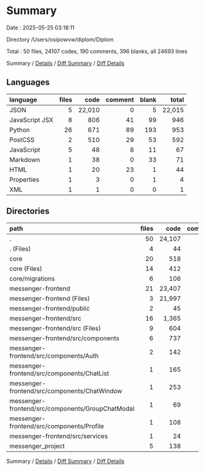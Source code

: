 # Summary

Date : 2025-05-25 03:18:11

Directory /Users/osipowvw/diplom/Diplom

Total : 50 files,  24107 codes, 190 comments, 396 blanks, all 24693 lines

Summary / [Details](details.md) / [Diff Summary](diff.md) / [Diff Details](diff-details.md)

## Languages
| language | files | code | comment | blank | total |
| :--- | ---: | ---: | ---: | ---: | ---: |
| JSON | 5 | 22,010 | 0 | 5 | 22,015 |
| JavaScript JSX | 8 | 806 | 41 | 99 | 946 |
| Python | 26 | 671 | 89 | 193 | 953 |
| PostCSS | 2 | 510 | 29 | 53 | 592 |
| JavaScript | 5 | 48 | 8 | 11 | 67 |
| Markdown | 1 | 38 | 0 | 33 | 71 |
| HTML | 1 | 20 | 23 | 1 | 44 |
| Properties | 1 | 3 | 0 | 1 | 4 |
| XML | 1 | 1 | 0 | 0 | 1 |

## Directories
| path | files | code | comment | blank | total |
| :--- | ---: | ---: | ---: | ---: | ---: |
| . | 50 | 24,107 | 190 | 396 | 24,693 |
| . (Files) | 4 | 44 | 3 | 8 | 55 |
| core | 20 | 518 | 58 | 148 | 724 |
| core (Files) | 14 | 412 | 53 | 116 | 581 |
| core/migrations | 6 | 106 | 5 | 32 | 143 |
| messenger-frontend | 21 | 23,407 | 101 | 200 | 23,708 |
| messenger-frontend (Files) | 3 | 21,997 | 0 | 35 | 22,032 |
| messenger-frontend/public | 2 | 45 | 23 | 2 | 70 |
| messenger-frontend/src | 16 | 1,365 | 78 | 163 | 1,606 |
| messenger-frontend/src (Files) | 9 | 604 | 45 | 66 | 715 |
| messenger-frontend/src/components | 6 | 737 | 29 | 91 | 857 |
| messenger-frontend/src/components/Auth | 2 | 142 | 3 | 22 | 167 |
| messenger-frontend/src/components/ChatList | 1 | 165 | 6 | 15 | 186 |
| messenger-frontend/src/components/ChatWindow | 1 | 253 | 19 | 30 | 302 |
| messenger-frontend/src/components/GroupChatModal | 1 | 69 | 0 | 10 | 79 |
| messenger-frontend/src/components/Profile | 1 | 108 | 1 | 14 | 123 |
| messenger-frontend/src/services | 1 | 24 | 4 | 6 | 34 |
| messenger_project | 5 | 138 | 28 | 40 | 206 |

Summary / [Details](details.md) / [Diff Summary](diff.md) / [Diff Details](diff-details.md)